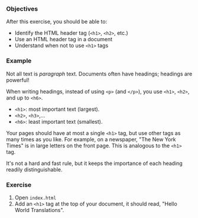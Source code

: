 ### Objectives

After this exercise, you should be able to:

- Identify the HTML header tag (`<h1>`, `<h2>`, etc.)
- Use an HTML header tag in a document
- Understand when not to use `<h1>` tags

### Example

Not all text is *paragraph* text. Documents often have headings; headings are powerful!

When writing headings, instead of using `<p>` (and `</p>`), you use `<h1>`, `<h2>`, and up to `<h6>`.

- `<h1>`: most important text (largest).
- `<h2>`, `<h3>`,…
- `<h6>`: least important text (smallest).

Your pages should have at most a single `<h1>` tag, but use other tags as many times as you like. For example, on a newspaper, "The New York Times" is in large letters on the front page. This is analogous to the `<h1>` tag.

It's not a hard and fast rule, but it keeps the importance of each heading readily distinguishable.

### Exercise

1. Open `index.html`
2. Add an `<h1>` tag at the top of your document, it should read, "Hello World Translations".
